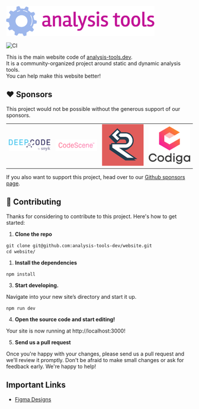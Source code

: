   <a href="http://analysis-tools.dev/">
    <img width="400px" alt="Analysis Tools" src="static/logo.png" />
  </a>

![CI](https://github.com/analysis-tools-dev/website-next/workflows/deploy/badge.svg)

This is the main website code of <a href="https://analysis-tools.dev">analysis-tools.dev</a>.  
It is a community-organized project around static and dynamic analysis tools.  
You can help make this website better!

## :heart: Sponsors

This project would not be possible without the generous support of our sponsors.

<table>
  <tr>
    <td><a href="https://deepcode.ai"><img width="200px" src="static/sponsors/deepcode.png" /></a></td>
    <td><a href="https://codescene.io/"><img width="200px" src="static/sponsors/codescene.svg" /></a></td>
    <td><a href="https://r2c.dev/"><img width="200px" src="static/sponsors/r2c.svg" /></a></td>
    <td><a href="https://codiga.io/"><img width="200px" src="static/sponsors/codiga.svg" /></a></td>
  </tr>
</table>

If you also want to support this project, head over to our [Github sponsors page](https://github.com/sponsors/analysis-tools-dev).

## 🚀 Contributing

Thanks for considering to contribute to this project. Here's how to get started:

1. **Clone the repo**

```shell
git clone git@github.com:analysis-tools-dev/website.git
cd website/
```

1. **Install the dependencies**

```
npm install
```

3. **Start developing.**

Navigate into your new site’s directory and start it up.

```shell
npm run dev
```

4. **Open the source code and start editing!**

Your site is now running at http://localhost:3000!

5.  **Send us a pull request**

Once you're happy with your changes, please send us a pull request and we'll review it promptly.
Don't be afraid to make small changes or ask for feedback early. We're happy to help!

## Important Links

-   [Figma Designs](https://www.figma.com/proto/wXX0s5RS2aNQK1waXawRAq)
